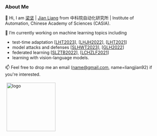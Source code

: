 ### About Me

👯 Hi, I am [梁坚](https://people.ucas.ac.cn/~liangjian) | [Jian Liang](https://liangjian.xyz) from 中科院自动化研究所 | Institute of Automation, Chinese Academy of Sciences (CASIA).

🔭  I’m currently working on machine learning topics including

- test-time adaptation [[LHT2023](https://arxiv.org/abs/2303.15361)], [[LHJH2022](https://arxiv.org/abs/2104.01539)], [[LHT2021](https://arxiv.org/abs/2012.07297)]
- model attacks and defenses [[SLHWT2023](https://arxiv.org/abs/2303.10594)], [[GLH2022](https://arxiv.org/abs/2210.15427)]
- federated learning [[SLZTB2022](https://arxiv.org/abs/2210.00226)], [[LCHZLF2021](https://arxiv.org/abs/2106.05001)]
- learning with vision-language models.

📫 Feel free to drop me an email (name@gmail.com, name=liangjian92) if you're interested.

<!--
**tim-learn/tim-learn** is a ✨ _special_ ✨ repository because its `README.md` (this file) appears on your GitHub profile.

Here are some ideas to get you started:

- 🔭 I’m currently working on ...
- 🌱 I’m currently learning ...
- 👯 I’m looking to collaborate on ...
- 🤔 I’m looking for help with ...
- 💬 Ask me about ...
- 📫 How to reach me: ...
- 😄 Pronouns: ...
- ⚡ Fun fact: ...

<img src="https://github-readme-stats.vercel.app/api?username=tim-learn&show_icons=true" alt="logo" height="160" align="left" style="margin: 5px; margin-bottom: 20px;" />

-->

<img src="https://github-readme-stats.vercel.app/api?username=tim-learn&show_icons=true&hide=contribs,prs&cache_seconds=86400&theme=buefy" alt="logo" height="160" align="left" style="margin: 5px; margin-bottom: 20px;" />
